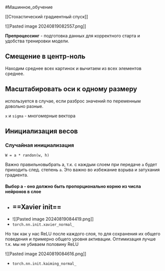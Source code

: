 #Машинное_обучение 

[[Стохастический градиентный спуск]]

![[Pasted image 20240819082557.png]]

**Препроцессинг** - подготовка данных для корректного старта и удобства тренировки модели.
## Смещение в центр-ноль

Находим среднее всех картинок и вычитаем из всех элементов среднее.
## Масштабировать оси к одному размеру

используется в случае, если разброс значений по переменным довольно разные.

`x` и `sigma` - многомерные вектора
## Инициализация весов

### Случайная инициализация

`W = a * randon(w, h)`

Важно правильновыбрать а, т.к. с каждым слоем при передаче `а` будет приходить след. степень `а`. Это важно во избежание взрыва и затухания градиента.
#### Выбор a - оно должно быть пропорционально корню из числа нейронов в слое

- ## ==Xavier init==
- ![[Pasted image 20240819084419.png]]
- `torch.nn.init.xavier_normal_`

Но так как у нас ReLU после каждого слоя, то для сохранения их общего поведения и примерно общего уровня активации. Оптимизация лучше т.к. мы не убиваем половину ReLU

![[Pasted image 20240819084616.png]]
- `torch.nn.init.kaiming_normal_`
